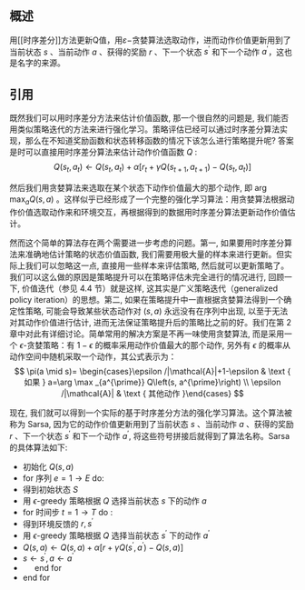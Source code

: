 ## 概述
用[[时序差分]]方法更新Q值，用$\varepsilon-$贪婪算法选取动作，进而动作价值更新用到了当前状态 $s$ 、当前动作 $a$ 、获得的奖励 $r$ 、下一个状态 $s^{\prime}$ 和下一个动作 $a^{\prime}$，这也是名字的来源。
## 引用
既然我们可以用时序差分方法来估计价值函数, 那一个很自然的问题是, 我们能否用类似策略迭代的方法来进行强化学习。策略评估已经可以通过时序差分算法实现，那么在不知道奖励函数和状态转移函数的情况下该怎么进行策略提升呢? 答案是时可以直接用时序差分算法来估计动作价值函数 $Q$ :
$$
Q\left(s_t, a_t\right) \leftarrow Q\left(s_t, a_t\right)+\alpha\left[r_t+\gamma Q\left(s_{t+1}, a_{t+1}\right)-Q\left(s_t, a_t\right)\right]
$$

然后我们用贪婪算法来选取在某个状态下动作价值最大的那个动作, 即 $\arg \max _a Q(s, a)$ 。这样似乎已经形成了一个完整的强化学习算法：用贪婪算法根据动作价值选取动作来和环境交互，再根据得到的数据用时序差分算法更新动作价值估计。

然而这个简单的算法存在两个需要进一步考虑的问题。第一, 如果要用时序差分算法来准确地估计策略的状态价值函数, 我们需要用极大量的样本来进行更新。但实际上我们可以忽略这一点, 直接用一些样本来评估策略, 然后就可以更新策略了。我们可以这么做的原因是策略提升可以在策略评估未完全进行的情况进行, 回顾一下, 价值迭代（参见 4.4 节）就是这样, 这其实是广义策略迭代（generalized policy iteration）的思想。第二, 如果在策略提升中一直根据贪婪算法得到一个确定性策略, 可能会导致某些状态动作对 $(s, a)$ 永远没有在序列中出现, 以至于无法对其动作价值进行估计, 进而无法保证策略提升后的策略比之前的好。我们在第 2 章中对此有详细讨论。简单常用的解决方案是不再一味使用贪婪算法, 而是采用一个 $\epsilon$-贪婪策略：有 $1-\epsilon$ 的概率采用动作价值最大的那个动作, 另外有 $\epsilon$ 的概率从动作空间中随机采取一个动作，其公式表示为：
$$
\pi(a \mid s)= \begin{cases}\epsilon /|\mathcal{A}|+1-\epsilon & \text { 如果 } a=\arg \max _{a^{\prime}} Q\left(s, a^{\prime}\right) \\ \epsilon /|\mathcal{A}| & \text { 其他动作 }\end{cases}
$$

现在, 我们就可以得到一个实际的基于时序差分方法的强化学习算法。这个算法被称为 Sarsa, 因为它的动作价值更新用到了当前状态 $s$ 、当前动作 $a$ 、获得的奖励 $r$ 、下一个状态 $s^{\prime}$ 和下一个动作 $a^{\prime}$, 将这些符号拼接后就得到了算法名称。Sarsa 的具体算法如下:
- 初始化 $Q(s, a)$
- for 序列 $e=1 \rightarrow E$ do:
- 得到初始状态 $S$
- 用 $\epsilon$-greedy 策略根据 $Q$ 选择当前状态 $s$ 下的动作 $a$
- for 时间步 $t=1 \rightarrow T$ do :
- 得到环境反馈的 $r, s^{\prime}$
- 用 $\epsilon$-greedy 策略根据 $Q$ 选择当前状态 $s^{\prime}$ 下的动作 $a^{\prime}$
- $Q(s, a) \leftarrow Q(s, a)+\alpha\left[r+\gamma Q\left(s^{\prime}, a^{\prime}\right)-Q(s, a)\right]$
- $s \leftarrow s^{\prime}, a \leftarrow a^{\prime}$
- $\quad$ end for
- end for